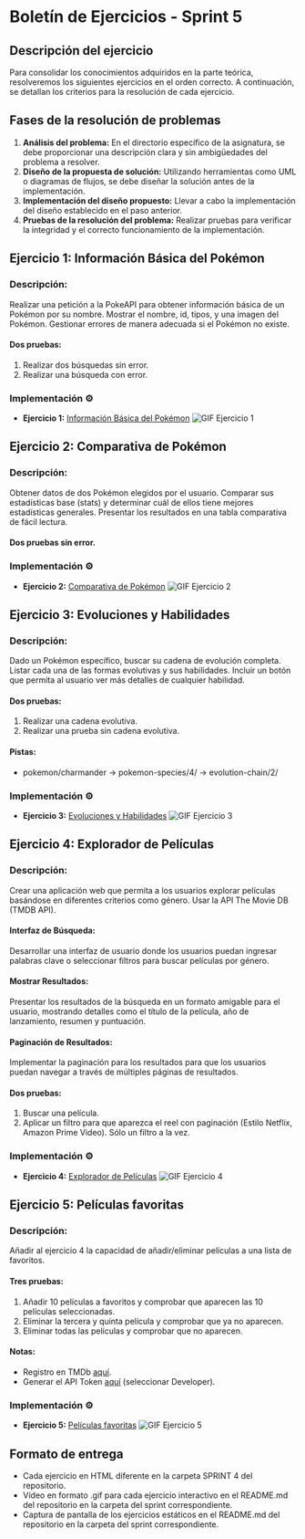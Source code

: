 # Boletín de Ejercicios - Sprint 5

## Descripción del ejercicio
Para consolidar los conocimientos adquiridos en la parte teórica, resolveremos los siguientes ejercicios en el orden correcto. A continuación, se detallan los criterios para la resolución de cada ejercicio.

## Fases de la resolución de problemas
1. **Análisis del problema:** En el directorio específico de la asignatura, se debe proporcionar una descripción clara y sin ambigüedades del problema a resolver.
2. **Diseño de la propuesta de solución:** Utilizando herramientas como UML o diagramas de flujos, se debe diseñar la solución antes de la implementación.
3. **Implementación del diseño propuesto:** Llevar a cabo la implementación del diseño establecido en el paso anterior.
4. **Pruebas de la resolución del problema:** Realizar pruebas para verificar la integridad y el correcto funcionamiento de la implementación.

## Ejercicio 1: Información Básica del Pokémon
### Descripción:
Realizar una petición a la PokeAPI para obtener información básica de un Pokémon por su nombre. Mostrar el nombre, id, tipos, y una imagen del Pokémon. Gestionar errores de manera adecuada si el Pokémon no existe.

#### Dos pruebas:
1. Realizar dos búsquedas sin error.
2. Realizar una búsqueda con error.

### Implementación ⚙️

- **Ejercicio 1:** [Información Básica del Pokémon](/src/sprint2/ejercicio1)
  ![GIF Ejercicio 1](URL_DEL_GIF)

## Ejercicio 2: Comparativa de Pokémon
### Descripción:
Obtener datos de dos Pokémon elegidos por el usuario. Comparar sus estadísticas base (stats) y determinar cuál de ellos tiene mejores estadísticas generales. Presentar los resultados en una tabla comparativa de fácil lectura.

#### Dos pruebas sin error.

### Implementación ⚙️

- **Ejercicio 2:** [Comparativa de Pokémon](/src/sprint2/ejercicio2)
  ![GIF Ejercicio 2](URL_DEL_GIF)

## Ejercicio 3: Evoluciones y Habilidades
### Descripción:
Dado un Pokémon específico, buscar su cadena de evolución completa. Listar cada una de las formas evolutivas y sus habilidades. Incluir un botón que permita al usuario ver más detalles de cualquier habilidad.

#### Dos pruebas:
1. Realizar una cadena evolutiva.
2. Realizar una prueba sin cadena evolutiva.

#### Pistas:
- pokemon/charmander -> pokemon-species/4/ -> evolution-chain/2/

### Implementación ⚙️

- **Ejercicio 3:** [Evoluciones y Habilidades](/src/sprint2/ejercicio3)
  ![GIF Ejercicio 3](URL_DEL_GIF)

## Ejercicio 4: Explorador de Películas
### Descripción:
Crear una aplicación web que permita a los usuarios explorar películas basándose en diferentes criterios como género. Usar la API The Movie DB (TMDB API).

#### Interfaz de Búsqueda:
Desarrollar una interfaz de usuario donde los usuarios puedan ingresar palabras clave o seleccionar filtros para buscar películas por género.

#### Mostrar Resultados:
Presentar los resultados de la búsqueda en un formato amigable para el usuario, mostrando detalles como el título de la película, año de lanzamiento, resumen y puntuación.

#### Paginación de Resultados:
Implementar la paginación para los resultados para que los usuarios puedan navegar a través de múltiples páginas de resultados.

#### Dos pruebas:
1. Buscar una película.
2. Aplicar un filtro para que aparezca el reel con paginación (Estilo Netflix, Amazon Prime Video). Sólo un filtro a la vez.

### Implementación ⚙️

- **Ejercicio 4:** [Explorador de Películas](/src/sprint2/ejercicio4)
  ![GIF Ejercicio 4](URL_DEL_GIF)

## Ejercicio 5: Películas favoritas
### Descripción:
Añadir al ejercicio 4 la capacidad de añadir/eliminar películas a una lista de favoritos.

#### Tres pruebas:
1. Añadir 10 películas a favoritos y comprobar que aparecen las 10 películas seleccionadas.
2. Eliminar la tercera y quinta película y comprobar que ya no aparecen.
3. Eliminar todas las películas y comprobar que no aparecen.

#### Notas:
- Registro en TMDb [aquí](https://www.themoviedb.org/signup).
- Generar el API Token [aquí](https://www.themoviedb.org/settings/api) (seleccionar Developer).

### Implementación ⚙️

- **Ejercicio 5:** [Películas favoritas](/src/sprint2/ejercicio5)
  ![GIF Ejercicio 5](URL_DEL_GIF)

## Formato de entrega
- Cada ejercicio en HTML diferente en la carpeta SPRINT 4 del repositorio.
- Vídeo en formato .gif para cada ejercicio interactivo en el README.md del repositorio en la carpeta del sprint correspondiente.
- Captura de pantalla de los ejercicios estáticos en el README.md del repositorio en la carpeta del sprint correspondiente.
